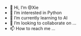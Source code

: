 - 👋 Hi, I’m @Xie
- 👀 I’m interested in Python
- 🌱 I’m currently learning to AI
- 💞️ I’m looking to collaborate on ...
- 📫 How to reach me ...

<!---
9527-bit/9527-bit is a ✨ special ✨ repository because its `README.md` (this file) appears on your GitHub profile.
You can click the Preview link to take a look at your changes.
--->
